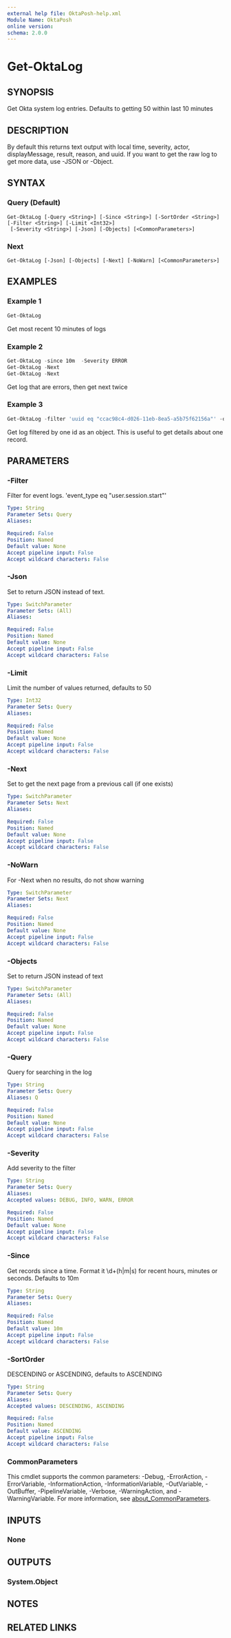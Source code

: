```yaml
---
external help file: OktaPosh-help.xml
Module Name: OktaPosh
online version:
schema: 2.0.0
---
```


# Get-OktaLog

## SYNOPSIS
Get Okta system log entries. Defaults to getting 50 within last 10 minutes

## DESCRIPTION
By default this returns text output with local time, severity, actor, displayMessage, result, reason, and uuid. If you want to get the raw log to get more data, use -JSON or -Object.

## SYNTAX

### Query (Default)
```
Get-OktaLog [-Query <String>] [-Since <String>] [-SortOrder <String>] [-Filter <String>] [-Limit <Int32>]
 [-Severity <String>] [-Json] [-Objects] [<CommonParameters>]
```

### Next
```
Get-OktaLog [-Json] [-Objects] [-Next] [-NoWarn] [<CommonParameters>]
```

## EXAMPLES

### Example 1
```powershell
Get-OktaLog
```

Get most recent 10 minutes of logs

### Example 2
```powershell
Get-OktaLog -since 10m  -Severity ERROR
Get-OktaLog -Next
Get-OktaLog -Next
```

Get log that are errors, then get next twice

### Example 3
```powershell
Get-OktaLog -filter 'uuid eq "ccac98c4-d026-11eb-8ea5-a5b75f62156a"' -object
```

Get log filtered by one id as an object. This is useful to get details about one record.

## PARAMETERS

### -Filter
Filter for event logs. 'event_type eq "user.session.start"'

```yaml
Type: String
Parameter Sets: Query
Aliases:

Required: False
Position: Named
Default value: None
Accept pipeline input: False
Accept wildcard characters: False
```

### -Json
Set to return JSON instead of text.

```yaml
Type: SwitchParameter
Parameter Sets: (All)
Aliases:

Required: False
Position: Named
Default value: None
Accept pipeline input: False
Accept wildcard characters: False
```

### -Limit
Limit the number of values returned, defaults to 50

```yaml
Type: Int32
Parameter Sets: Query
Aliases:

Required: False
Position: Named
Default value: None
Accept pipeline input: False
Accept wildcard characters: False
```

### -Next
Set to get the next page from a previous call (if one exists)

```yaml
Type: SwitchParameter
Parameter Sets: Next
Aliases:

Required: False
Position: Named
Default value: None
Accept pipeline input: False
Accept wildcard characters: False
```

### -NoWarn
For -Next when no results, do not show warning

```yaml
Type: SwitchParameter
Parameter Sets: Next
Aliases:

Required: False
Position: Named
Default value: None
Accept pipeline input: False
Accept wildcard characters: False
```

### -Objects
Set to return JSON instead of text

```yaml
Type: SwitchParameter
Parameter Sets: (All)
Aliases:

Required: False
Position: Named
Default value: None
Accept pipeline input: False
Accept wildcard characters: False
```

### -Query
Query for searching in the log

```yaml
Type: String
Parameter Sets: Query
Aliases: Q

Required: False
Position: Named
Default value: None
Accept pipeline input: False
Accept wildcard characters: False
```

### -Severity
Add severity to the filter

```yaml
Type: String
Parameter Sets: Query
Aliases:
Accepted values: DEBUG, INFO, WARN, ERROR

Required: False
Position: Named
Default value: None
Accept pipeline input: False
Accept wildcard characters: False
```

### -Since
Get records since a time. Format it \d+(h|m|s) for recent hours, minutes or seconds. Defaults to 10m

```yaml
Type: String
Parameter Sets: Query
Aliases:

Required: False
Position: Named
Default value: 10m
Accept pipeline input: False
Accept wildcard characters: False
```

### -SortOrder
DESCENDING or ASCENDING, defaults to ASCENDING

```yaml
Type: String
Parameter Sets: Query
Aliases:
Accepted values: DESCENDING, ASCENDING

Required: False
Position: Named
Default value: ASCENDING
Accept pipeline input: False
Accept wildcard characters: False
```

### CommonParameters
This cmdlet supports the common parameters: -Debug, -ErrorAction, -ErrorVariable, -InformationAction, -InformationVariable, -OutVariable, -OutBuffer, -PipelineVariable, -Verbose, -WarningAction, and -WarningVariable. For more information, see [about_CommonParameters](http://go.microsoft.com/fwlink/?LinkID=113216).

## INPUTS

### None

## OUTPUTS

### System.Object
## NOTES

## RELATED LINKS
